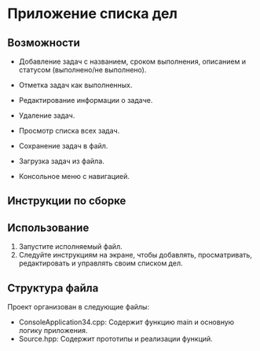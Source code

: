 # Приложение списка дел

## Возможности

* Добавление задач с названием, сроком выполнения, описанием и статусом (выполнено/не выполнено).

* Отметка задач как выполненных.
* Редактирование информации о задаче.
* Удаление задач.
* Просмотр списка всех задач.
* Сохранение задач в файл.
* Загрузка задач из файла.
* Консольное меню с навигацией.


## Инструкции по сборке

## Использование

1. Запустите исполняемый файл.
2. Следуйте инструкциям на экране, чтобы добавлять, просматривать, редактировать и управлять своим списком дел.

## Структура файла

Проект организован в следующие файлы:

* ConsoleApplication34.cpp: Содержит функцию main и основную логику приложения.
* Source.hpp: Содержит прототипы и реализации функций.
